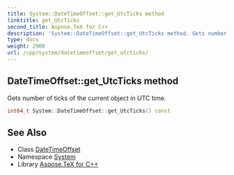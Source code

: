 ```yaml
---
title: System::DateTimeOffset::get_UtcTicks method
linktitle: get_UtcTicks
second_title: Aspose.TeX for C++
description: 'System::DateTimeOffset::get_UtcTicks method. Gets number of ticks of the current object in UTC time in C++.'
type: docs
weight: 2900
url: /cpp/system/datetimeoffset/get_utcticks/
---
```

## DateTimeOffset::get_UtcTicks method


Gets number of ticks of the current object in UTC time.

```cpp
int64_t System::DateTimeOffset::get_UtcTicks() const
```

## See Also

* Class [DateTimeOffset](../)
* Namespace [System](../../)
* Library [Aspose.TeX for C++](../../../)
